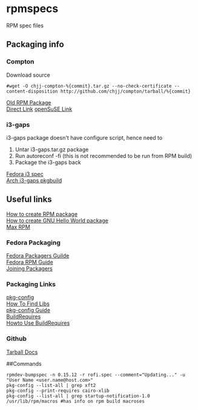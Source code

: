 # rpmspecs
RPM spec files

## Packaging info
### Compton    
Download source 
```
#wget -O chjj-compton-%{commit}.tar.gz --no-check-certificate --content-disposition http://github.com/chjj/compton/tarball/%{commit}
```
[Old RPM Package](http://pkgs.fedoraproject.org/cgit/?q=compton)  
[Direct Link](https://admin.fedoraproject.org/pkgdb/package/rpms/compton/)
[openSuSE Link](https://build.opensuse.org/package/binaries/X11:QtDesktop/compton?repository=Fedora_21)
### i3-gaps
i3-gaps package doesn't have configure script, hence need to

1. Untar i3-gaps.tar.gz package
2. Run autoreconf -fi (this is not recommended to be run from RPM build)
3. Package the i3-gaps back

[Fedora i3 spec](http://pkgs.fedoraproject.org/cgit/rpms/i3.git/tree/i3.spec)  
[Arch i3-gaps pkgbuild](https://aur.archlinux.org/cgit/aur.git/tree/PKGBUILD?h=i3-gaps)  

## Useful links
[How to create RPM package](https://fedoraproject.org/wiki/How_to_create_an_RPM_package)  
[How to create GNU Hello World package](https://fedoraproject.org/wiki/How_to_create_a_GNU_Hello_RPM_package)  
[Max RPM](http://rpm.org/max-rpm-snapshot/index.html)

### Fedora Packaging
[Fedora Packagers Guilde](https://docs.fedoraproject.org/en-US/Fedora_Draft_Documentation/0.1/html/Packagers_Guide/)  
[Fedora RPM Guide](https://docs.fedoraproject.org/en-US/Fedora_Draft_Documentation/0.1/html/RPM_Guide/)  
[Joining Packagers](https://fedoraproject.org/wiki/Join_the_package_collection_maintainers)  

### Packaging Links
[pkg-config](http://www.freedesktop.org/wiki/Software/pkg-config/)   
[How To Find Libs](https://cmake.org/Wiki/CMake:How_To_Find_Libraries)   
[pkg-config Guide](http://people.freedesktop.org/~dbn/pkg-config-guide.html)   
[BuildRequires](https://fedoraproject.org/wiki/Packaging:Guidelines#BuildRequires_based_on_pkg-config)   
[Howto Use BuildRequires](https://fedoraproject.org/wiki/HOWTOUseRequires)

### Github
[Tarball Docs](https://developer.github.com/v3/repos/contents/)

##Commands
```
rpmdev-bumpspec -n 0.15.12 -r rofi.spec --comment="Updating..." -u "User Name <user.name@host.com>"
pkg-config --list-all | grep xft2
pkg-config --print-requires cairo-xlib
pkg-config --list-all | grep startup-notification-1.0
/usr/lib/rpm/macros #has info on rpm build macroses
```
